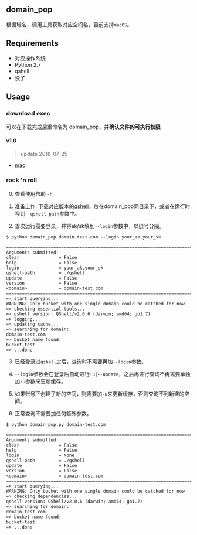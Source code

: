 ## domain_pop 

根据域名，调用工具获取对应空间名，目前支持`macOS`。

## Requirements

* 对应操作系统
* Python 2.7
* qshell
* 没了

## Usage

### download exec

可以在下载完成后重命名为 domain_pop，并**确认文件的可执行权限**

#### v1.0 

> update 2018-07-25

* [mac](http://pbmt9e0id.bkt.clouddn.com/domain_pop/domain_pop_mac_v1.0)

### rock 'n roll

0. 查看使用帮助 `-h` 

1. 准备工作: 下载对应版本的[qshell](https://developer.qiniu.com/kodo/tools/1302/qshell)，放在domain_pop同目录下，或者在运行时写到`--qshell-path`参数中。

2. 首次运行需要登录，并将ak/sk填到`--login`参数中，以逗号分隔。
```
$ python domain_pop domain-test.com --login your_ak,your_sk 

================================================================================
Arguments submitted:
clear               = False
help                = False
login               = your_ak,your_sk 
qshell-path         = ./qshell
update              = False
version             = False
<domain>            = domain-test.com
================================================================================
=> start querying...
WARNING: Only bucket with one single domain could be catched for now
=> checking essential tools...
=> qshell version: QShell/v2.0.6 (darwin; amd64; go1.7)
=> logging...
=> updating cache...
=> searching for domain:
domain-test.com
=> bucket name found:
bucket-test
=> ...done
```

3. 已经登录过`qshell`之后，查询时不需要再加`--login`参数。 

4. `--login`参数会在登录后自动进行`-u|--update`，之后再进行查询不再需要单独加`-u`参数来更新缓存。

5. 如果账号下创建了新的空间，则需要加`-u`来更新缓存，否则查询不到新建的空间。

6. 正常查询不需要加任何额外参数。
```
$ python domain_pop.py domain-test.com 

================================================================================
Arguments submitted:
clear               = False
help                = False
login               = None
qshell-path         = ./qshell 
update              = False
version             = False
<domain>            = domain-test.com 
================================================================================
=> start querying...
WARNING: Only bucket with one single domain could be catched for now
=> checking dependencies...
qshell version: QShell/v2.0.6 (darwin; amd64; go1.7)
=> searching for domain:
domain-test.com
=> bucket name found:
bucket-test
=> ...done
```

